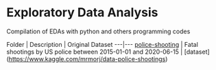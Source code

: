 # Exploratory Data Analysis
 Compilation of EDAs with python and others programming codes
 
 
Folder | Description | Original Dataset
---|---
[police-shooting]() | Fatal shootings by US police between 2015-01-01 and 2020-06-15 | [dataset] (https://www.kaggle.com/mrmorj/data-police-shootings) 
